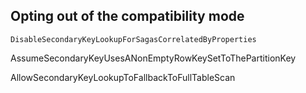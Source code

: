 ## Opting out of the compatibility mode

`DisableSecondaryKeyLookupForSagasCorrelatedByProperties`

AssumeSecondaryKeyUsesANonEmptyRowKeySetToThePartitionKey

AllowSecondaryKeyLookupToFallbackToFullTableScan
